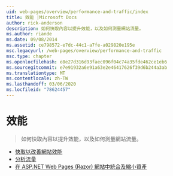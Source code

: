 ```yaml
---
uid: web-pages/overview/performance-and-traffic/index
title: 效能 |Microsoft Docs
author: rick-anderson
description: 如何快取內容以提升效能，以及如何測量網站流量。
ms.author: riande
ms.date: 09/08/2014
ms.assetid: ce798572-e7dc-44c1-a7fe-a029820e195e
msc.legacyurl: /web-pages/overview/performance-and-traffic
msc.type: chapter
ms.openlocfilehash: e8e27d316d93faec096f04c74a35fde462ce1eb6
ms.sourcegitcommit: e7e91932a6e91a63e2e46417626f39d6b244a3ab
ms.translationtype: MT
ms.contentlocale: zh-TW
ms.lasthandoff: 03/06/2020
ms.locfileid: "78624457"
---
```

# <a name="performance"></a>效能

> 如何快取內容以提升效能，以及如何測量網站流量。

- [快取以改善網站效能](15-caching-to-improve-the-performance-of-your-website.md)
- [分析流量](14-analyzing-traffic.md)
- [在 ASP.NET Web Pages (Razor) 網站中統合及縮小資產](bundling-and-minifying-assets-in-an-aspnet-web-pages-razor-site.md)
